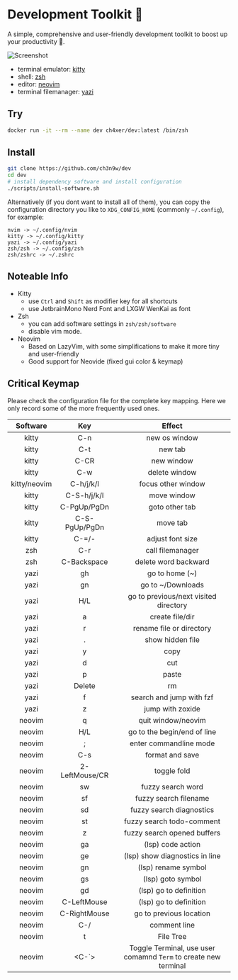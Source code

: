 # Development Toolkit 📡

A simple, comprehensive and user-friendly development toolkit to boost up your productivity 🚀.

![Screenshot](cover.png)

- terminal emulator: [kitty](https://github.com/kovidgoyal/kitty)
- shell: [zsh](https://www.zsh.org/)
- editor: [neovim](https://github.com/neovim/neovim)
- terminal filemanager: [yazi](https://github.com/sxyazi/yazi)

## Try

```bash
docker run -it --rm --name dev ch4xer/dev:latest /bin/zsh
```

## Install

```bash
git clone https://github.com/ch3n9w/dev
cd dev
# install dependency software and install configuration
./scripts/install-software.sh
```

Alternatively (if you dont want to install all of them), you can copy the configuration directory you like to `XDG_CONFIG_HOME` (commonly `~/.config`), for example:

```
nvim -> ~/.config/nvim
kitty -> ~/.config/kitty
yazi -> ~/.config/yazi
zsh/zsh -> ~/.config/zsh
zsh/zshrc -> ~/.zshrc
```

## Noteable Info

- Kitty
  - use `Ctrl` and `Shift` as modifier key for all shortcuts
  - use JetbrainMono Nerd Font and LXGW WenKai as font
- Zsh
  - you can add software settings in `zsh/zsh/software`
  - disable vim mode.
- Neovim
  - Based on LazyVim, with some simplifications to make it more tiny and user-friendly
  - Good support for Neovide (fixed gui color & keymap)

## Critical Keymap

Please check the configuration file for the complete key mapping. Here we only record some of the more frequently used ones.

|   Software   |      Key       |                             Effect                              |
| :----------: | :------------: | :-------------------------------------------------------------: |
|    kitty     |      C-n       |                          new os window                          |
|    kitty     |      C-t       |                             new tab                             |
|    kitty     |      C-CR      |                           new window                            |
|    kitty     |      C-w       |                          delete window                          |
| kitty/neovim |   C-h/j/k/l    |                       focus other window                        |
|    kitty     |  C-S-h/j/k/l   |                           move window                           |
|    kitty     |  C-PgUp/PgDn   |                         goto other tab                          |
|    kitty     | C-S-PgUp/PgDn  |                            move tab                             |
|    kitty     |     C-=/-      |                        adjust font size                         |
|     zsh      |      C-r       |                        call filemanager                         |
|     zsh      |  C-Backspace   |                      delete word backward                       |
|     yazi     |       gh       |                         go to home (~)                          |
|     yazi     |       gn       |                        go to ~/Downloads                        |
|     yazi     |      H/L       |              go to previous/next visited directory              |
|     yazi     |       a        |                         create file/dir                         |
|     yazi     |       r        |                    rename file or directory                     |
|     yazi     |       .        |                        show hidden file                         |
|     yazi     |       y        |                              copy                               |
|     yazi     |       d        |                               cut                               |
|     yazi     |       p        |                              paste                              |
|     yazi     |     Delete     |                               rm                                |
|     yazi     |       f        |                    search and jump with fzf                     |
|     yazi     |       z        |                        jump with zoxide                         |
|    neovim    |       q        |                       quit window/neovim                        |
|    neovim    |      H/L       |                   go to the begin/end of line                   |
|    neovim    |       ;        |                     enter commandline mode                      |
|    neovim    |      C-s       |                         format and save                         |
|    neovim    | 2-LeftMouse/CR |                           toggle fold                           |
|    neovim    |       sw       |                        fuzzy search word                        |
|    neovim    |       sf       |                      fuzzy search filename                      |
|    neovim    |       sd       |                    fuzzy search diagnostics                     |
|    neovim    |       st       |                    fuzzy search todo-comment                    |
|    neovim    |       z        |                   fuzzy search opened buffers                   |
|    neovim    |       ga       |                        (lsp) code action                        |
|    neovim    |       ge       |                 (lsp) show diagnostics in line                  |
|    neovim    |       gn       |                       (lsp) rename symbol                       |
|    neovim    |       gs       |                        (lsp) goto symbol                        |
|    neovim    |       gd       |                     (lsp) go to definition                      |
|    neovim    |  C-LeftMouse   |                     (lsp) go to definition                      |
|    neovim    |  C-RightMouse  |                     go to previous location                     |
|    neovim    |      C-/       |                          comment line                           |
|    neovim    |       t        |                            File Tree                            |
|    neovim    |     <C-`>      | Toggle Terminal, use user comamnd `Term` to create new terminal |
